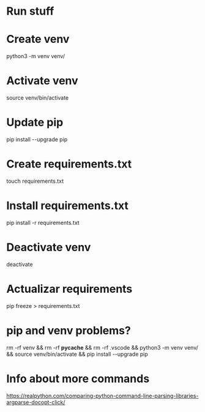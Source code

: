 # Run stuff


# Create venv
python3 -m venv venv/

# Activate venv
source venv/bin/activate

# Update pip
pip install --upgrade pip

# Create requirements.txt
touch requirements.txt

# Install requirements.txt
pip install -r requirements.txt

# Deactivate venv
deactivate

# Actualizar requirements
pip freeze > requirements.txt

# pip and venv problems?
rm -rf venv && rm -rf __pycache__ && rm -rf .vscode && python3 -m venv venv/ && source venv/bin/activate && pip install --upgrade pip 



# Info about more commands
https://realpython.com/comparing-python-command-line-parsing-libraries-argparse-docopt-click/

